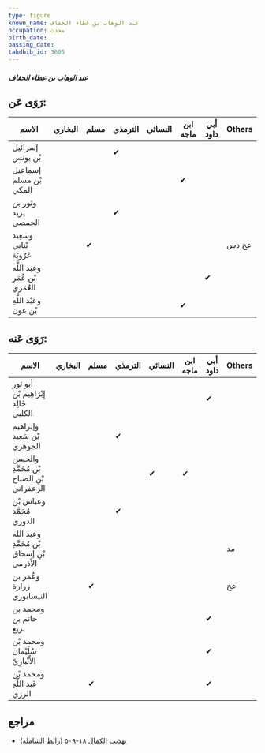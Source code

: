 ```yaml
---
type: figure
known_name: عبد الوهاب بن عطاء الخفاف
occupation: محدث
birth_date:
passing_date:
tahdhib_id: 3605
---
```

##### عبد الوهاب بن عطاء الخفاف

## رَوَى عَن:
| الاسم                          | البخاري | مسلم | الترمذي | النسائي | ابن ماجه | أبي داود | Others |
| ------------------------------ | ------- | ---- | ------- | ------- | -------- | -------- | ------ |
| إسرائيل بْن يونس               |         |      | ✔       |         |          |          |        |
| إسماعيل بْن مسلم المكي         |         |      |         |         | ✔        |          |        |
| وثور بن يزيد الحمصي            |         |      | ✔       |         |          |          |        |
| وسَعِيد بْنابي عَرُوبَة        |         | ✔    |         |         |          |          | عخ دس  |
| وعبد اللَّه بْن عُمَر العُمَري |         |      |         |         |          | ✔        |        |
| وعَبْد اللَّهِ بْن عون         |         |      |         |         | ✔        |          |        |
## رَوَى عَنه:
| الاسم                                      | البخاري | مسلم | الترمذي | النسائي | ابن ماجه | أبي داود | Others |
| ------------------------------------------ | ------- | ---- | ------- | ------- | -------- | -------- | ------ |
| أبو ثور إِبْرَاهِيم بْن خَالِد الكلبي      |         |      |         |         |          | ✔        |        |
| وإبراهيم بْن سَعِيد الجوهري                |         |      | ✔       |         |          |          |        |
| والحسن بْن مُحَمَّدِ بْنِ الصباح الزعفراني |         |      |         | ✔       | ✔        |          |        |
| وعباس بْن مُحَمَّد الدوري                  |         |      | ✔       |         |          |          |        |
| وعبد الله بْن مُحَمَّدِ بْنِ إسحاق الأذرمي |         |      |         |         |          |          | مد     |
| وعُمَر بن زرارة النيسابوري                 |         | ✔    |         |         |          |          | عخ     |
| ومحمد بن حاتم بن بزيع                      |         |      |         |         |          | ✔        |        |
| ومحمد بْن سُلَيْمان الأَنْبارِيّ           |         |      |         |         |          | ✔        |        |
| ومحمد بْن عَبد اللَّهِ الرزي               |         | ✔    |         |         |          | ✔        |        |
## مراجع
- [تهذيب الكمال ١٨-٥٠٩](obsidian://open?vault=Tahdhib-al-Kamal&file=Figures/٣٦٠٥-عبد%20الوهاب%20بن%20عطاء%20الخفاف) ([رابط الشاملة](https://shamela.ws/book/3722/9542))